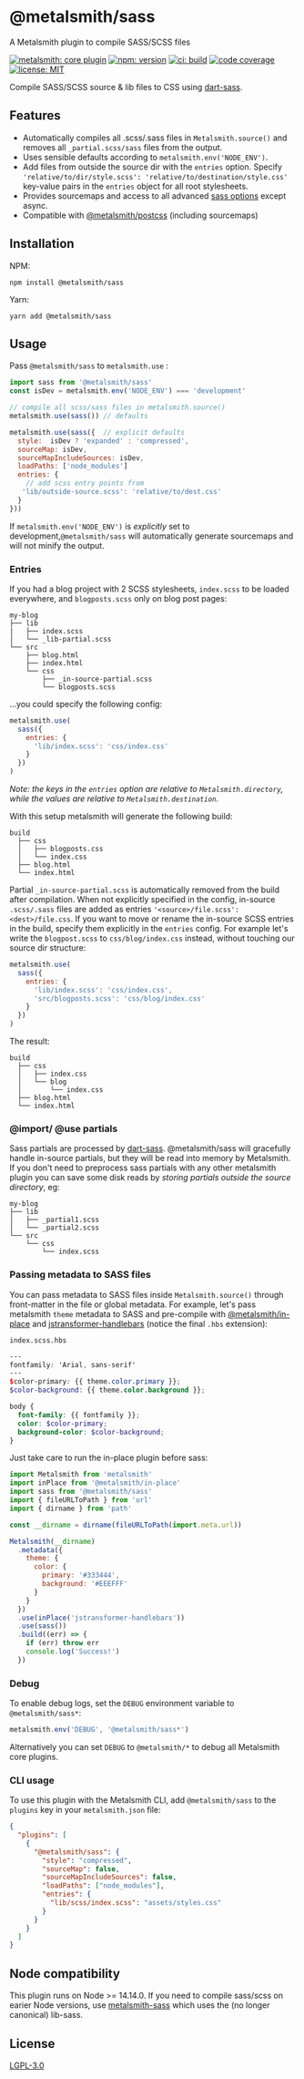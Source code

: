# @metalsmith/sass

A Metalsmith plugin to compile SASS/SCSS files

[![metalsmith: core plugin][metalsmith-badge]][metalsmith-url]
[![npm: version][npm-badge]][npm-url]
[![ci: build][ci-badge]][ci-url]
[![code coverage][codecov-badge]][codecov-url]
[![license: MIT][license-badge]][license-url]

Compile SASS/SCSS source & lib files to CSS using [dart-sass](https://sass-lang.com/dart-sass).

## Features

- Automatically compiles all .scss/.sass files in `Metalsmith.source()` and removes all `_partial.scss/sass` files from the output.
- Uses sensible defaults according to `metalsmith.env('NODE_ENV')`.
- Add files from outside the source dir with the `entries` option. Specify `'relative/to/dir/style.scss': 'relative/to/destination/style.css'` key-value pairs in the `entries` object for all root stylesheets.
- Provides sourcemaps and access to all advanced [sass options](https://sass-lang.com/documentation/js-api/interfaces/Options) except async.
- Compatible with [@metalsmith/postcss](https://github.com/metalsmith/postcss) (including sourcemaps)

## Installation

NPM:

```
npm install @metalsmith/sass
```

Yarn:

```
yarn add @metalsmith/sass
```

## Usage

Pass `@metalsmith/sass` to `metalsmith.use` :

```js
import sass from '@metalsmith/sass'
const isDev = metalsmith.env('NODE_ENV') === 'development'

// compile all scss/sass files in metalsmith.source()
metalsmith.use(sass()) // defaults

metalsmith.use(sass({  // explicit defaults
  style:  isDev ? 'expanded' : 'compressed',
  sourceMap: isDev,
  sourceMapIncludeSources: isDev,
  loadPaths: ['node_modules']
  entries: {
    // add scss entry points from
   'lib/outside-source.scss': 'relative/to/dest.css'
  }
}))
```

If `metalsmith.env('NODE_ENV')` is _explicitly_ set to development,`@metalsmith/sass` will automatically generate sourcemaps and will not minify the output.

### Entries

If you had a blog project with 2 SCSS stylesheets, `index.scss` to be loaded everywhere, and `blogposts.scss` only on blog post pages:

```plaintext
my-blog
├── lib
|   ├── index.scss
│   └── _lib-partial.scss
└── src
    ├── blog.html
    ├── index.html
    └── css
        ├── _in-source-partial.scss
        └── blogposts.scss
```

...you could specify the following config:

```js
metalsmith.use(
  sass({
    entries: {
      'lib/index.scss': 'css/index.css'
    }
  })
)
```

_Note: the keys in the `entries` option are *relative to `Metalsmith.directory`*, while the values are *relative to `Metalsmith.destination`*._

With this setup metalsmith will generate the following build:

```plaintext
build
  ├── css
  │   ├── blogposts.css
  │   └── index.css
  ├── blog.html
  └── index.html
```

Partial `_in-source-partial.scss` is automatically removed from the build after compilation.
When not explicitly specified in the config, in-source `.scss/.sass` files are added as entries `'<source>/file.scss': <dest>/file.css`.
If you want to move or rename the in-source SCSS entries in the build, specify them explicitly in the `entries` config. For example let's write the `blogpost.scss` to `css/blog/index.css` instead, without touching our source dir structure:

```js
metalsmith.use(
  sass({
    entries: {
      'lib/index.scss': 'css/index.css',
      'src/blogposts.scss': 'css/blog/index.css'
    }
  })
)
```

The result:

```plaintext
build
  ├── css
  │   ├── index.css
  │   └── blog
  │       └── index.css
  ├── blog.html
  └── index.html
```

### @import/ @use partials

Sass partials are processed by [dart-sass](https://sass-lang.com/dart-sass). @metalsmith/sass will gracefully handle in-source partials, but they will be read into memory by Metalsmith. If you don't need to preprocess sass partials with any other metalsmith plugin you can save some disk reads by _storing partials outside the source directory_, eg:

```plaintext
my-blog
├── lib
│   ├── _partial1.scss
│   └── _partial2.scss
└── src
    └── css
        └── index.scss
```

### Passing metadata to SASS files

You can pass metadata to SASS files inside `Metalsmith.source()` through front-matter in the file or global metadata. For example, let's pass metalsmith `theme` metadata to SASS and pre-compile with [@metalsmith/in-place](https://github.com/metalsmith/in-place) and [jstransformer-handlebars](https://github.com/jstransformers/jstransformer-handlebars) (notice the final `.hbs` extension):

`index.scss.hbs`

```scss
---
fontfamily: 'Arial, sans-serif'
---
$color-primary: {{ theme.color.primary }};
$color-background: {{ theme.color.background }};

body {
  font-family: {{ fontfamily }};
  color: $color-primary;
  background-color: $color-background;
}
```

Just take care to run the in-place plugin before sass:

```js
import Metalsmith from 'metalsmith'
import inPlace from '@metalsmith/in-place'
import sass from '@metalsmith/sass'
import { fileURLToPath } from 'url'
import { dirname } from 'path'

const __dirname = dirname(fileURLToPath(import.meta.url))

Metalsmith(__dirname)
  .metadata({
    theme: {
      color: {
        primary: '#333444',
        background: '#EEEFFF'
      }
    }
  })
  .use(inPlace('jstransformer-handlebars'))
  .use(sass())
  .build((err) => {
    if (err) throw err
    console.log('Success!')
  })
```

### Debug

To enable debug logs, set the `DEBUG` environment variable to `@metalsmith/sass*`:

```js
metalsmith.env('DEBUG', '@metalsmith/sass*')
```

Alternatively you can set `DEBUG` to `@metalsmith/*` to debug all Metalsmith core plugins.

### CLI usage

To use this plugin with the Metalsmith CLI, add `@metalsmith/sass` to the `plugins` key in your `metalsmith.json` file:

```json
{
  "plugins": [
    {
      "@metalsmith/sass": {
        "style": "compressed",
        "sourceMap": false,
        "sourceMapIncludeSources": false,
        "loadPaths": ["node_modules"],
        "entries": {
          "lib/scss/index.scss": "assets/styles.css"
        }
      }
    }
  ]
}
```

## Node compatibility

This plugin runs on Node >= 14.14.0. If you need to compile sass/scss on earier Node versions, use [metalsmith-sass](https://github.com/stevenschobert/metalsmith-sass) which uses the (no longer canonical) lib-sass.

## License

[LGPL-3.0](LICENSE)

[npm-badge]: https://img.shields.io/npm/v/@metalsmith/sass.svg
[npm-url]: https://www.npmjs.com/package/@metalsmith/sass
[ci-badge]: https://github.com/metalsmith/sass/actions/workflows/test.yml/badge.svg
[ci-url]: https://github.com/metalsmith/sass/actions/workflows/test.yml
[metalsmith-badge]: https://img.shields.io/badge/metalsmith-core_plugin-green.svg?longCache=true
[metalsmith-url]: https://metalsmith.io
[codecov-badge]: https://img.shields.io/coveralls/github/metalsmith/sass
[codecov-url]: https://coveralls.io/github/metalsmith/sass
[license-badge]: https://img.shields.io/github/license/metalsmith/sass
[license-url]: LICENSE
